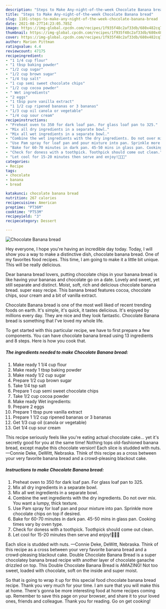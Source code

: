 ```yaml
---
description: "Steps to Make Any-night-of-the-week Chocolate Banana bread"
title: "Steps to Make Any-night-of-the-week Chocolate Banana bread"
slug: 1101-steps-to-make-any-night-of-the-week-chocolate-banana-bread
date: 2021-08-27T14:23:05.785Z
image: https://img-global.cpcdn.com/recipes/1f935f48c2af33db/680x482cq70/chocolate-banana-bread-recipe-main-photo.jpg
thumbnail: https://img-global.cpcdn.com/recipes/1f935f48c2af33db/680x482cq70/chocolate-banana-bread-recipe-main-photo.jpg
cover: https://img-global.cpcdn.com/recipes/1f935f48c2af33db/680x482cq70/chocolate-banana-bread-recipe-main-photo.jpg
author: Marion Pittman
ratingvalue: 4.4
reviewcount: 47175
recipeingredient:
- "1 1/4 cup flour"
- "1 tbsp baking powder"
- "1/2 cup sugar"
- "1/2 cup brown sugar"
- "1/4 tsp salt"
- "1 cup semi sweet chocolate chips"
- "1/2 cup cocoa powder"
- " Wet ingredients"
- "2 eggs"
- "1 tbsp pure vanilla extract"
- "1 1/2 cup ripened bananas or 3 bananas"
- "1/3 cup oil canola or vegetable"
- "1/4 cup sour cream"
recipeinstructions:
- "Preheat oven to 350 for dark loaf pan. For glass loaf pan to 325."
- "Mix all dry ingredients in a separate bowl."
- "Mix all wet ingredients in a separate bowl."
- "Combine the wet ingredients with the dry ingredients. Do not over mix. You want a lumpy, thick texture."
- "Use Pam spray for loaf pan and pour mixture into pan. Sprinkle more chocolate chips on top if desired."
- "Bake for 60-70 minutes in dark pan. 45-50 mins in glass pan. Cooking times vary by oven type."
- "Check for doness with a toothpick. Toothpick should come out clean."
- "Let cool for 15-20 minutes then serve and enjoy!🤗🤗🤗"
categories:
- Recipe
tags:
- chocolate
- banana
- bread

katakunci: chocolate banana bread 
nutrition: 267 calories
recipecuisine: American
preptime: "PT36M"
cooktime: "PT53M"
recipeyield: "3"
recipecategory: Dessert

---
```



![Chocolate Banana bread](https://img-global.cpcdn.com/recipes/1f935f48c2af33db/680x482cq70/chocolate-banana-bread-recipe-main-photo.jpg)

Hey everyone, I hope you're having an incredible day today. Today, I will show you a way to make a distinctive dish, chocolate banana bread. One of my favorites food recipes. This time, I am going to make it a little bit unique. This will be really delicious.

Dear banana bread lovers, putting chocolate chips in your banana bread is like having your bananas and chocolate go on a date. Lovely and sweet, yet still separate and distinct. Moist, soft, rich and delicious chocolate banana bread. super easy recipe. This banana bread features cocoa, chocolate chips, sour cream and a bit of vanilla extract.

Chocolate Banana bread is one of the most well liked of recent trending foods on earth. It's simple, it's quick, it tastes delicious. It's enjoyed by millions every day. They are nice and they look fantastic. Chocolate Banana bread is something that I've loved my whole life.


To get started with this particular recipe, we have to first prepare a few components. You can have chocolate banana bread using 13 ingredients and 8 steps. Here is how you cook that.

<!--inarticleads1-->

##### The ingredients needed to make Chocolate Banana bread:

1. Make ready 1 1/4 cup flour
1. Make ready 1 tbsp baking powder
1. Make ready 1/2 cup sugar
1. Prepare 1/2 cup brown sugar
1. Take 1/4 tsp salt
1. Prepare 1 cup semi sweet chocolate chips
1. Take 1/2 cup cocoa powder
1. Make ready  Wet ingredients:
1. Prepare 2 eggs
1. Prepare 1 tbsp pure vanilla extract
1. Prepare 1 1/2 cup ripened bananas or 3 bananas
1. Get 1/3 cup oil (canola or vegetable)
1. Get 1/4 cup sour cream


This recipe seriously feels like you&#39;re eating actual chocolate cake… yet it&#39;s secretly good for you at the same time! Nothing tops old-fashioned banana bread, except maybe this chocolate version! Each slice is studded with nuts. —Connie Deke, DeWitt, Nebraska. Think of this recipe as a cross between your very favorite banana bread and a crowd-pleasing blackout cake. 

<!--inarticleads2-->

##### Instructions to make Chocolate Banana bread:

1. Preheat oven to 350 for dark loaf pan. For glass loaf pan to 325.
1. Mix all dry ingredients in a separate bowl.
1. Mix all wet ingredients in a separate bowl.
1. Combine the wet ingredients with the dry ingredients. Do not over mix. You want a lumpy, thick texture.
1. Use Pam spray for loaf pan and pour mixture into pan. Sprinkle more chocolate chips on top if desired.
1. Bake for 60-70 minutes in dark pan. 45-50 mins in glass pan. Cooking times vary by oven type.
1. Check for doness with a toothpick. Toothpick should come out clean.
1. Let cool for 15-20 minutes then serve and enjoy!🤗🤗🤗


Each slice is studded with nuts. —Connie Deke, DeWitt, Nebraska. Think of this recipe as a cross between your very favorite banana bread and a crowd-pleasing blackout cake. Double Chocolate Banana Bread is a super chocolatey banana bread recipe with another layer of chocolate ganache drizzled on top. This Double Chocolate Banana Bread is AMAZING! Not too sweet, loaded with chocolate, soft on the inside and super moist. 

So that is going to wrap it up for this special food chocolate banana bread recipe. Thank you very much for your time. I am sure that you will make this at home. There's gonna be more interesting food at home recipes coming up. Remember to save this page on your browser, and share it to your loved ones, friends and colleague. Thank you for reading. Go on get cooking!
